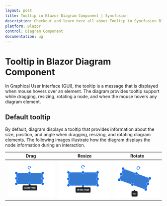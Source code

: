 ```yaml
---
layout: post
title: Tooltip in Blazor Diagram Component | Syncfusion
description: Checkout and learn here all about Tooltip in Syncfusion Blazor Diagram component and much more details.
platform: Blazor
control: Diagram Component
documentation: ug
---
```


# Tooltip in Blazor Diagram Component

In Graphical User Interface (GUI), the tooltip is a message that is displayed when mouse hovers over an element. The diagram provides tooltip support while dragging, resizing, rotating a node, and when the mouse hovers any diagram element.

## Default tooltip

By default, diagram displays a tooltip that provides information about the size, position, and angle when dragging, resizing, and rotating diagram elements. The following images illustrate how the diagram displays the node information during an interaction.

| Drag | Resize | Rotate |
|------|--------|--------|
|![ToolTip During Drag](images/Drag.png) | ![ToolTip During Resize](images/Resize.png) | ![ToolTip During Rotate](images/Rotate.png) |


